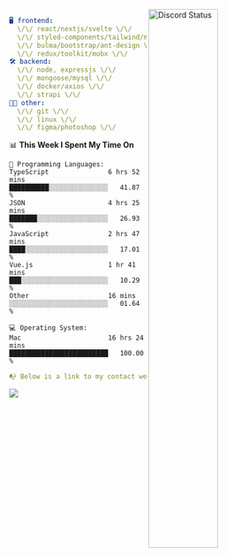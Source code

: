 
<a href="https://discord.com/users/279302975371870218" target="_blank">
    <img width="50%" align="right" alt="Discord Status" src="https://lanyard.cnrad.dev/api/279302975371870218?bg=161B22&borderRadius=5px%205px%200%200&hideTimestamp=true&idleMessage=Just%20chillin%27%20at%20the%20moment&animated=true">
</a>

```yaml
🖥️ frontend: 
  \/\/ react/nextjs/svelte \/\/
  \/\/ styled-components/tailwind/mui/
  \/\/ bulma/bootstrap/ant-design \/\/
  \/\/ redux/toolkit/mobx \/\/
🛠 backend: 
  \/\/ node, expressjs \/\/
  \/\/ mongoose/mysql \/\/
  \/\/ docker/axios \/\/
  \/\/ strapi \/\/
👨‍💻 other: 
  \/\/ git \/\/ 
  \/\/ linux \/\/
  \/\/ figma/photoshop \/\/
```
<!--START_SECTION:waka-->
📊 **This Week I Spent My Time On** 

```text
💬 Programming Languages: 
TypeScript               6 hrs 52 mins       ██████████░░░░░░░░░░░░░░░   41.87 % 
JSON                     4 hrs 25 mins       ███████░░░░░░░░░░░░░░░░░░   26.93 % 
JavaScript               2 hrs 47 mins       ████░░░░░░░░░░░░░░░░░░░░░   17.01 % 
Vue.js                   1 hr 41 mins        ███░░░░░░░░░░░░░░░░░░░░░░   10.29 % 
Other                    16 mins             ░░░░░░░░░░░░░░░░░░░░░░░░░   01.64 % 

💻 Operating System: 
Mac                      16 hrs 24 mins      █████████████████████████   100.00 % 
```


<!--END_SECTION:waka-->
```yaml
📭 Below is a link to my contact website 
```
<a href="https://vk.cc/cg0vfb" target="_black"> <img src="https://img.shields.io/badge/website-161B22?style=for-the-badge&logo=About.me&logoColor=white"></img> <a/>
